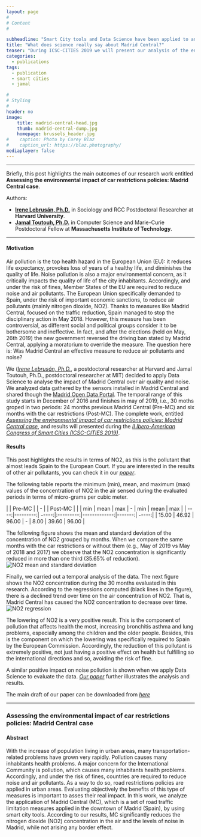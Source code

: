 ```yaml
---
layout: page
#
# Content
#

subheadline: "Smart City tools and Data Science have been applied to analyze the effects of Madrid Central, an environmental measure enforced in Spain."
title: "What does science really say about Madrid Central?"
teaser: "During ICSC-CITIES 2019 we will present our analysis of the environmental impact (air and noise pollution) of this measure. You can consult here the complete outcomes of this work."
categories:
  - publications
tags:
  - publication
  - smart cities
  - jamal

#
# Styling
#
header: no
image: 
    title: madrid-central-head.jpg
    thumb: madrid-central-dump.jpg
    homepage: brussels_header.jpg
#    caption: Photo by Corey Blaz
#    caption_url: https://blaz.photography/
mediaplayer: false
---
```


****

Briefly, this post highlights the main outcomes of our research work entitled **Assessing the environmental impact of car restrictions policies: Madrid Central case**. 


Authors:
- [**Irene Lebrusán, Ph.D.**](https://www.researchgate.net/profile/Irene_Lebrusan_Murillo) in Sociology and RCC Postdoctoral Researcher at **Harvard University**.
- [**Jamal Toutouh, Ph.D.**](https://www.jamal.es) in Computer Science and Marie-Curie Postdoctoral Fellow at **Massachusetts Institute of Technology**.
 

---

#### Motivation

Air pollution is the top health hazard in the European Union (EU): it reduces life expectancy, provokes loss of years of a healthy life, and diminishes the quality of life. Noise pollution is also a major environmental concern, as it critically impacts the quality of life of the city inhabitants. Accordingly, and under the risk of fines, Member States of the EU are required to reduce noise and air pollutants.
The European Union specifically demanded to Spain, under the risk of important economic sanctions, to reduce air pollutants (mainly nitrogen dioxide, NO2). Thanks to measures like Madrid Central, focused on the traffic reduction, Spain managed to stop the disciplinary action in May 2018. 
However, this measure has been controversial, as different social and political groups consider it to be bothersome and ineffective. In fact, and after the elections (held on May, 26th 2019) the new government reversed the driving ban stated by Madrid Central, applying a moratorium to override the measure. The question here is: Was Madrid Central an effective measure to reduce air pollutants and noise? 

We ([*Irene Lebrusán, Ph.D.*](https://www.researchgate.net/profile/Irene_Lebrusan_Murillo), a postdoctoral researcher at Harvard and Jamal Toutouh, Ph.D., postdoctoral researcher at MIT) decided to apply Data Science to analyse the impact of Madrid Central over air quality and noise. We analyzed data gathered by the sensors installed in Madrid Central and shared though the  [Madrid Open Data Portal](https://datos.madrid.es). The temporal range of this study starts in December of 2016 and finishes in may of 2019, i.e., 30 moths groped in two periods: 24 months previous Madrid Central (Pre-MC) and six months with the car restrictions (Post-MC). The complete work, entitled [*Assessing the environmental impact of car restrictions policies: Madrid Central case*](https://jamaltoutouh.github.io/downloads/lebrusan2019.pdf), and results will presented during the [*II Ibero-American Congress of Smart Cities (ICSC-CITIES 2019)*](http://icsc-cities2019.com/EN_index.html).  



#### Results    
This post highlights the results in terms of NO2, as this is the pollutant that almost leads Spain to the European Court.  If you are interested in the results of other air pollutants, you can check it in our [*paper*](https://jamaltoutouh.github.io/downloads/lebrusan2019.pdf).

The following table reports the minimum (min), mean, and maximum (max) values of the concentration of NO2 in the air sensed during the evaluated periods in terms of micro-grams per cubic meter. 
  
|   | Pre-MC | | - | | Post-MC | | 
| min        | mean           | max  | - | min        | mean           | max  |
| ----:|---------:| -----:|:---------:|-------------:|-------:| -----:|
| 15.00     | 46.92 | 96.00 | - | 8.00 | 39.60 | 96.00 |

The following figure shows the mean and standard deviation of the concentration of NO2 grouped by months. When we compare the same months with the car restrictions or without them (e.g., May of 2019 vs May of 2018 and 2017) we observe that the NO2 concentration is significantly reduced in more than one third (35.65% of reduction).
![NO2 mean and standard deviation](https://jamaltoutouh.github.io/images/blog/air_NO2.png "Mean and standard deviation")  

Finally, we carried out a temporal analysis of the data. The next figure shows the NO2 concentration during the 30 months evaluated in this research. According to the regressions computed (black lines in the figure), there is a declined trend over time on the air concentration of NO2. That is, Madrid Central has caused the NO2 concentration to decrease over time.
![NO2 regression](https://jamaltoutouh.github.io/images/blog/air_NO2_regression.png "NO2 regression")  
 
The lowering of NO2 is a very positive result. This is the component of pollution that affects health the most, increasing bronchitis asthma and lung problems, especially among the children and the older people. Besides, this is the component on which the lowering was specifically required to Spain by the European Commission. Accordingly, the reduction of this pollutant is extremely positive, not just having a positive effect on health but fulfilling so the international directions and so, avoiding the risk of fine. 

A similar positive impact on noise pollution is shown when we apply Data Science to evaluate the data. [*Our paper*](https://jamaltoutouh.github.io/downloads/lebrusan2019.pdf) further illustrates the analysis and results. 
  
The main draft of our paper can be downloaded from [*here*](https://jamaltoutouh.github.io/downloads/lebrusan2019.pdf)

---

### Assessing the environmental impact of car restrictions policies: Madrid Central case
#### Abstract

With the increase of population living in urban areas, many transportation-related problems have grown very rapidly. Pollution causes many inhabitants health problems. A  major concern for the International Community is pollution, which causes many inhabitants health problems. Accordingly, and under the risk of fines, countries are required to reduce noise and air pollutants. As a way to do so, road restrictions policies are applied in urban areas. Evaluating objectively the benefits of this type of measures is important to asses their real impact. In this work, we analyze the application of Madrid Central (MC), which is a set of road traffic limitation measures applied in the downtown of Madrid (Spain), by using smart city tools. According to our results, MC significantly reduces the nitrogen dioxide (NO2) concentration in the air and the levels of noise in Madrid, while not arising any border effect.



 
